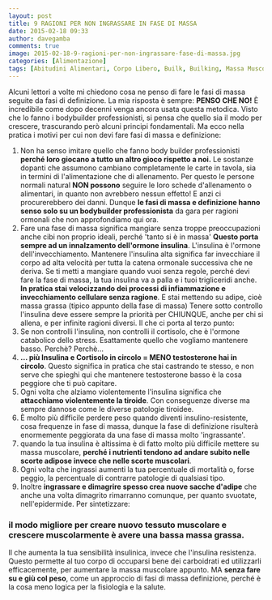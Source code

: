 ```yaml
---
layout: post
title: 9 RAGIONI PER NON INGRASSARE IN FASE DI MASSA
date: 2015-02-18 09:33
author: davegamba
comments: true
image: 2015-02-18-9-ragioni-per-non-ingrassare-fase-di-massa.jpg
categories: [Alimentazione]
tags: [Abitudini Alimentari, Corpo Libero, Builk, Builking, Massa Muscolare]
---
```


Alcuni lettori a volte mi chiedono cosa ne penso di fare le fasi di massa seguite da fasi di definizione. La mia risposta è sempre: **PENSO CHE NO!** È incredibile come dopo decenni venga ancora usata questa metodica. Visto che lo fanno i bodybuilder professionisti, si pensa che quello sia il modo per crescere, trascurando però alcuni principi fondamentali. Ma ecco nella pratica i motivi per cui non devi fare fasi di massa e definizione:

1. Non ha senso imitare quello che fanno body builder professionisti **perché loro giocano a tutto un altro gioco rispetto a noi.** Le sostanze dopanti che assumono cambiano completamente le carte in tavola, sia in termini di l'alimentazione che di allenamento. Per questo le persone normali natural **NON possono** seguire le loro schede d'allenamento o alimentari, in quanto non avrebbero nessun effetto! E anzi ci procurerebbero dei danni. Dunque **le fasi di massa e definizione hanno senso solo su un bodybuilder professionista** da gara per ragioni ormonali che non approfondiamo qui ora.
2. Fare una fase di massa significa mangiare senza troppe preoccupazioni anche cibi non proprio ideali, perché 'tanto si è in massa' **Questo porta sempre ad un innalzamento dell'ormone insulina**. L'insulina è l'ormone dell'invecchiamento. Mantenere l'insulina alta significa far invecchiare il corpo ad alta velocità per tutta la catena ormonale successiva che ne deriva. Se ti metti a mangiare quando vuoi senza regole, perché devi fare la fase di massa, la tua insulina va a palla e i tuoi trigliceridi anche. **In pratica stai velocizzando dei processi di infiammazione e invecchiamento cellulare senza ragione**. E stai mettendo su adipe, cioè massa grassa (tipico appunto della fase di massa) Tenere sotto controllo l'insulina deve essere sempre la priorità per CHIUNQUE, anche per chi si allena, e per infinite ragioni diversi. Il che ci porta al terzo punto:
3. Se non controlli l'insulina, non controlli il cortisolo, che è l'ormone catabolico dello stress. Esattamente quello che vogliamo mantenere basso. Perchè? Perchè...
4. **... più Insulina e Cortisolo in circolo = MENO testosterone hai in circolo**. Questo significa in pratica che stai castrando te stesso, e non serve che spieghi qui che mantenere testosterone basso è la cosa peggiore che ti può capitare.
5. Ogni volta che alziamo violentemente l'insulina significa che **attacchiamo violentemente la tiroide**. Con conseguenze diverse ma sempre dannose come le diverse patologie tiroidee.
6. È molto più difficile perdere peso quando diventi insulino-resistente, cosa frequenze in fase di massa, dunque la fase di definizione risulterà enormemente peggiorata da una fase di massa molto 'ingrassante'.
7. quando la tua insulina è altissima è di fatto molto più difficile mettere su massa muscolare, **perché i nutrienti tendono ad andare subito nelle scorte adipose invece che nelle scorte muscolari**.
8. Ogni volta che ingrassi aumenti la tua percentuale di mortalità o, forse peggio, la percentuale di contrarre patologie di qualsiasi tipo.
9. Inoltre **ingrassare e dimagrire spesso crea nuove sacche d'adipe** che anche una volta dimagrito rimarranno comunque, per quanto svuotate, nell'epidermide. Per sintetizzare:

### il modo migliore per creare nuovo tessuto muscolare e crescere muscolarmente è avere una bassa massa grassa.

Il che aumenta la tua sensibilità insulinica, invece che l'insulina resistenza. Questo permette al tuo corpo di occuparsi bene dei carboidrati ed utilizzarli efficacemente, per aumentare la massa muscolare appunto. MA **senza fare su e giù col peso**, come un approccio di fasi di massa definizione, perché è la cosa meno logica per la fisiologia e la salute.